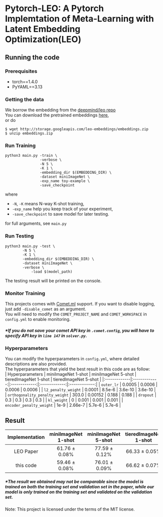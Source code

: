 # Pytorch-LEO: A Pytorch Implemtation of Meta-Learning with Latent Embedding Optimization(LEO)

## Running the code
### Prerequisites
* torch==1.4.0
* PyYAML==3.13

### Getting the data
We borrow the embedding from the [deepmind/leo repo](https://github.com/deepmind/leo)  
You can download the pretrained embeddings [here](http://storage.googleapis.com/leo-embeddings/embeddings.zip),   
or do   
```
$ wget http://storage.googleapis.com/leo-embeddings/embeddings.zip
$ unzip embeddings.zip
```

### Run Training 
```
python3 main.py -train \ 
                -verbose \ 
                -N 5 \ 
                -K 1 \ 
                -embedding_dir $(EMBEDDING_DIR) \ 
                -dataset miniImageNet \ 
                -exp_name toy-example \ 
                -save_checkpoint
```                
where
+ `-N`, `-K` means N-way K-shot training,  
+ `-exp_name` help you keep track of your experiment,     
+ `-save_checkpoint` to save model for later testing.

for full arguments, see `main.py`  

### Run Testing
```
python3 main.py -test \
		-N 5 \
		-K 1 \
		-embedding_dir $(EMBEDDING_DIR) \
		-dataset miniImageNet \
		-verbose \
    		-load $(model_path) 
```
The testing result will be printed on the console.

### Monitor Training
This projects comes with [Comet.ml](https://www.comet.ml/site/) support. If you want to disable logging, just add `-disable_comet` as an argument.  
You will need to modify the `COMET_PROJECT_NAME` and `COMET_WORKSPACE` in `config.yml` to enable monitoring.
##### *If you do not save your comet API key in `.comet.config`, you will have to specify API key in `line 147` in `solver.py`.
### Hyperparameters
You can modify the hyperparameters in `config.yml`, where detailed descriptions are also provided.  
The hyperparameters that yield the best result in this code are as follow:  
| Hyperparameters | miniImageNet 1-shot | miniImageNet 5-shot | tieredImageNet 1-shot | tieredImageNet 5-shot |
|:-------------|:-------------:|:-------------:|:-------------:|:-------------:| 
| `outer_lr` | 0.0005 | 0.0006 | 0.0006 | 0.0006 |
| `l2_penalty_weight` | 0.0001 | 8.5e-6 | 3.6e-10 | 3.6e-10 |
| `orthogonality_penalty_weight` | 303.0 | 0.00152 | 0.188 | 0.188 |
| `dropout` | 0.3 | 0.3 | 0.3 | 0.3 |
| `kl_weight` | 0 | 0.001 | 0.001 | 0.001 |
| `encoder_penalty_weight` | 1e-9 | 2.66e-7 | 5.7e-6 | 5.7e-6 |


## Result

| Implementation | miniImageNet 1-shot | miniImageNet 5-shot | tieredImageNet 1-shot | tieredImageNet 5-shot |
|:-------------:|:-------------:|:-------------:|:-------------:|:-------------:| 
| LEO Paper | 61.76 ± 0.08% | 77.59 ± 0.12% | 66.33 ± 0.05% | 81.44 ± 0.09% |
| this code | 59.46 ± 0.08% | 76.01 ± 0.09% | 66.62 ± 0.07% | 81.72 ± 0.09% |

##### *The result we obtained may not be comparable since the model is trained on both the training set and validation set in the paper, while our model is only trained on the training set and validated on the validation set.  
  
Note: This project is licensed under the terms of the MIT license.  
